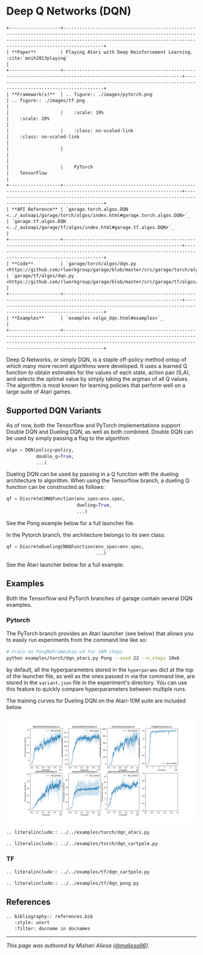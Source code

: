# Deep Q Networks (DQN)

```eval_rst
+-------------------+---------------------------------------------------------------------------------------------------------------------------------------------------------------------------------------------------------------------------------+
| **Paper**         | Playing Atari with Deep Reinforcement Learning. :cite:`mnih2013playing`                                                                                                                                                         |
+-------------------+------------------------------------------------------------------------------------------------------------------+--------------------------------------------------------------------------------------------------------------+
| **Framework(s)**  | .. figure:: ./images/pytorch.png                                                                                 | .. figure:: ./images/tf.png                                                                                  |
|                   |    :scale: 10%                                                                                                   |    :scale: 20%                                                                                               |
|                   |    :class: no-scaled-link                                                                                        |    :class: no-scaled-link                                                                                    |
|                   |                                                                                                                  |                                                                                                              |
|                   |    PyTorch                                                                                                       |    TensorFlow                                                                                                |
+-------------------+------------------------------------------------------------------------------------------------------------------+--------------------------------------------------------------------------------------------------------------+
| **API Reference** | `garage.torch.algos.DQN <../_autoapi/garage/torch/algos/index.html#garage.torch.algos.DQN>`_                     | `garage.tf.algos.DQN <../_autoapi/garage/tf/algos/index.html#garage.tf.algos.DQN>`_                          |
+-------------------+------------------------------------------------------------------------------------------------------------------+--------------------------------------------------------------------------------------------------------------+
| **Code**          | `garage/torch/algos/dqn.py <https://github.com/rlworkgroup/garage/blob/master/src/garage/torch/algos/dqn.py>`_   | `garage/tf/algos/dqn.py <https://github.com/rlworkgroup/garage/blob/master/src/garage/tf/algos/dqn.py>`_     |
+-------------------+------------------------------------------------------------------------------------------------------------------+--------------------------------------------------------------------------------------------------------------+
| **Examples**      | `examples <algo_dqn.html#examples>`_                                                                                                                                                                                            |
+-------------------+---------------------------------------------------------------------------------------------------------------------------------------------------------------------------------------------------------------------------------+
```

Deep Q Networks, or simply DQN, is a staple off-policy method ontop of which many more recent algorithms were developed. It uses a learned Q function to obtain estimates for the values of each state, action pair (S,A), and selects the optimal value by simply taking the argmax of all Q values. The algorithm is most known for learning policies that perform well on a large suite of Atari games.

## Supported DQN Variants

As of now, both the Tensorflow and PyTorch implementations support Double DQN and Dueling DQN, as well as both combined. Double DQN can be used by simply passing a flag to the algorthim:

```python
algo = DQN(policy=policy,
           double_q=True,
           ...)
```

Dueling DQN can be used by passing in a Q function with the dueling architecture to algorithm. When using the Tensorflow branch, a dueling Q function can be constructed as follows:

```python
qf = DiscreteCNNQFunction(env_spec=env.spec,
                          dueling=True,
                          ...)
```

See the Pong example below for a full launcher file.

In the Pytorch branch, the architecture belongs to its own class:

```python
qf = DiscreteDuelingCNNQFunction(env_spec=env.spec,
                                 ...)
```

See the Atari launcher below for a full example.

## Examples

Both the Tensorflow and PyTorch branches of garage contain several DQN examples.

### Pytorch

The PyTorch branch provides an Atari launcher (see below) that allows you to easily run experiments from the command line like so:

```bash
# train on PongNoFrameskip-v4 for 10M steps
python examples/torch/dqn_atari.py Pong --seed 22 --n_steps 10e6
```

by default, all the hyperparameters stored in the `hyperparams` dict at the top of the launcher file, as well as the ones passed in via the command line, are stored in the `variant.json` file in the experiment's directory. You can use this feature to quickly compare hyperparameters between multiple runs.

The training curves for Dueling DQN on the Atari-10M suite are included below.

![Dueling DQN on Atari 10M](images/dqn_plots.png)


```eval_rst
.. literalinclude:: ../../examples/torch/dqn_atari.py
```

```eval_rst
.. literalinclude:: ../../examples/torch/dqn_cartpole.py
```

### TF

```eval_rst
.. literalinclude:: ../../examples/tf/dqn_cartpole.py
```

```eval_rst
.. literalinclude:: ../../examples/tf/dqn_pong.py
```

## References

```eval_rst
.. bibliography:: references.bib
   :style: unsrt
   :filter: docname in docnames
```

----

*This page was authored by Mishari Aliesa ([@maliesa96](https://github.com/maliesa96)).*
